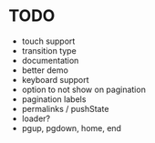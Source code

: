 # TODO

* touch support
* transition type
* documentation
* better demo
* keyboard support
* option to not show on pagination
* pagination labels
* permalinks / pushState
* loader?
* pgup, pgdown, home, end
